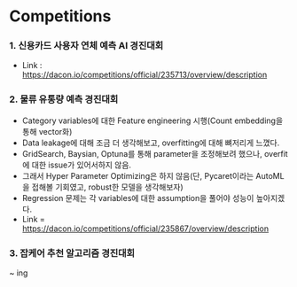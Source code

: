 # Competitions


### 1. 신용카드 사용자 연체 예측 AI 경진대회
- Link : https://dacon.io/competitions/official/235713/overview/description


### 2. 물류 유통량 예측 경진대회

- Category variables에 대한 Feature engineering 시행(Count embedding을 통해 vector화)
- Data leakage에 대해 조금 더 생각해보고, overfitting에 대해 뼈저리게 느꼈다.
- GridSearch, Baysian, Optuna를 통해 parameter을 조정해보려 했으나, overfit에 대한 issue가 있어서하지 않음.
- 그래서 Hyper Parameter Optimizing은 하지 않음(단, Pycaret이라는 AutoML을 접해볼 기회였고, robust한 모델을 생각해보자)
- Regression 문제는 각 variables에 대한 assumption을 풀어야 성능이 높아지겠다.
- Link = https://dacon.io/competitions/official/235867/overview/description




### 3. 잡케어 추천 알고리즘 경진대회
~ ing
